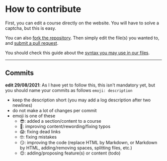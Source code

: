 # How to contribute

First, you can edit a course directly on the website. You will have to solve a captcha, but this is easy.

You can also [fork the repository](https://docs.github.com/en/get-started/quickstart/fork-a-repo#forking-a-repository). Then simply edit the file(s) you wanted to, and [submit a pull request](https://docs.github.com/en/github/collaborating-with-pull-requests/proposing-changes-to-your-work-with-pull-requests/creating-a-pull-request-from-a-fork).

You should check this guide about the [syntax you may use in our files](https://memorize.be/syntax).

---

## Commits

**edit 29/08/2021**: As I have yet to follow this, this isn't mandatory yet, but you should name your commits as follows
`emoji: description`

* keep the description short (you may add a log description after two newlines)
* do not make a lot of changes per commit
* emoji is one of these
  * 😎: added a section/content to a course
  * 🧐: improving content/rewording/fixing typos
  * 😱: fixing dead links
  * 🤓: fixing mistakes
  * 😏: improving the code (replace HTML by Markdown, or Markdown by HTML, adding/removing spaces, splitting files, etc.)
  * 😊: adding/proposing feature(s) or content (todo)